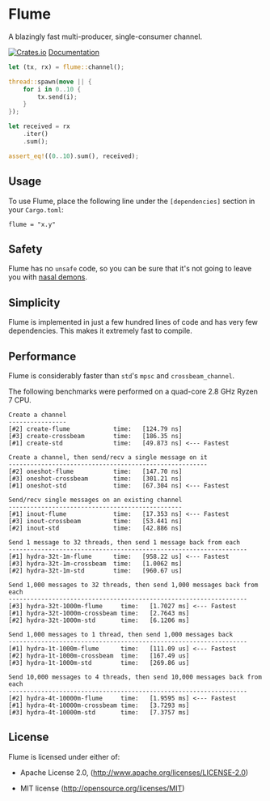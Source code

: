 # Flume

A blazingly fast multi-producer, single-consumer channel.

[![Crates.io](https://img.shields.io/crates/v/flume.svg)](https://crates.io/crates/flume)
[Documentation](https://docs.rs/flume)

```rust
let (tx, rx) = flume::channel();

thread::spawn(move || {
    for i in 0..10 {
        tx.send(i);
    }
});

let received = rx
    .iter()
    .sum();

assert_eq!((0..10).sum(), received);
```

## Usage

To use Flume, place the following line under the `[dependencies]` section in your `Cargo.toml`:

```
flume = "x.y"
```

## Safety

Flume has no `unsafe` code, so you can be sure that it's not going to leave you with [nasal demons](http://catb.org/jargon/html/N/nasal-demons.html).

## Simplicity

Flume is implemented in just a few hundred lines of code and has very few dependencies. This makes it extremely fast to compile.

## Performance

Flume is considerably faster than `std`'s `mpsc` and `crossbeam_channel`.

The following benchmarks were performed on a quad-core 2.8 GHz Ryzen 7 CPU.

```
Create a channel
----------------
[#2] create-flume            time:   [124.79 ns]
[#3] create-crossbeam        time:   [186.35 ns]
[#1] create-std              time:   [49.873 ns] <--- Fastest

Create a channel, then send/recv a single message on it
-------------------------------------------------------
[#2] oneshot-flume           time:   [147.70 ns]
[#3] oneshot-crossbeam       time:   [301.21 ns]
[#1] oneshot-std             time:   [67.304 ns] <--- Fastest

Send/recv single messages on an existing channel
------------------------------------------------
[#1] inout-flume             time:   [17.353 ns] <--- Fastest
[#3] inout-crossbeam         time:   [53.441 ns]
[#2] inout-std               time:   [42.886 ns]

Send 1 message to 32 threads, then send 1 message back from each
------------------------------------------------------------------
[#1] hydra-32t-1m-flume      time:   [958.22 us] <--- Fastest
[#3] hydra-32t-1m-crossbeam  time:   [1.0062 ms]
[#2] hydra-32t-1m-std        time:   [960.67 us]

Send 1,000 messages to 32 threads, then send 1,000 messages back from each
------------------------------------------------------------------
[#3] hydra-32t-1000m-flume     time:   [1.7027 ms] <--- Fastest
[#1] hydra-32t-1000m-crossbeam time:   [2.7643 ms]
[#2] hydra-32t-1000m-std       time:   [6.1206 ms]

Send 1,000 messages to 1 thread, then send 1,000 messages back
------------------------------------------------------------------
[#1] hydra-1t-1000m-flume      time:   [111.09 us] <--- Fastest
[#2] hydra-1t-1000m-crossbeam  time:   [167.49 us]
[#3] hydra-1t-1000m-std        time:   [269.86 us]

Send 10,000 messages to 4 threads, then send 10,000 messages back from each
------------------------------------------------------------------
[#2] hydra-4t-10000m-flume     time:   [1.9595 ms] <--- Fastest
[#1] hydra-4t-10000m-crossbeam time:   [3.7293 ms]
[#3] hydra-4t-10000m-std       time:   [7.3757 ms]
```

## License

Flume is licensed under either of:

- Apache License 2.0, (http://www.apache.org/licenses/LICENSE-2.0)

- MIT license (http://opensource.org/licenses/MIT)
